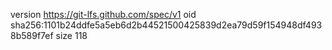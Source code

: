 version https://git-lfs.github.com/spec/v1
oid sha256:1101b24ddfe5a5eb6d2b44521500425839d2ea79d59f154948df4938b589f7ef
size 118
